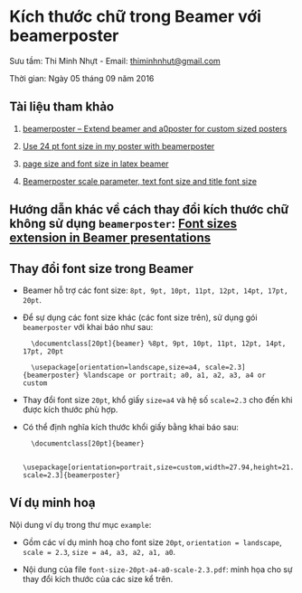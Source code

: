 # Kích thước chữ trong Beamer với beamerposter

Sưu tầm: Thi Minh Nhựt - Email: thiminhnhut@gmail.com

Thời gian: Ngày 05 tháng 09 năm 2016

## Tài liệu tham khảo

1. [beamerposter – Extend beamer and a0poster for custom sized posters](https://www.ctan.org/pkg/beamerposter)

2. [Use 24 pt font size in my poster with beamerposter](http://tex.stackexchange.com/questions/305880/use-24-pt-font-size-in-my-poster-with-beamerposter)

3. [page size and font size in latex beamer](http://tex.stackexchange.com/questions/113914/page-size-and-font-size-in-latex-beamer)

4. [Beamerposter scale parameter, text font size and title font size](http://tex.stackexchange.com/questions/53561/beamerposter-scale-parameter-text-font-size-and-title-font-size)

## Hướng dẫn khác về cách thay đổi kích thước chữ không sử dụng `beamerposter`: [Font sizes extension in Beamer presentations](https://github.com/h3int2um/latex/blob/master/beamer/font-size-beamer/font-size-extension-beamer/font-size-in-beamer-presentations.md)

## Thay đổi font size trong Beamer

* Beamer hỗ trợ các font size: `8pt, 9pt, 10pt, 11pt, 12pt, 14pt, 17pt, 20pt`.

* Để sự dụng các font size khác (các font size trên), sử dụng gói `beamerposter` với khai báo như sau:

		\documentclass[20pt]{beamer} %8pt, 9pt, 10pt, 11pt, 12pt, 14pt, 17pt, 20pt
		
		\usepackage[orientation=landscape,size=a4, scale=2.3]{beamerposter} %landscape or portrait; a0, a1, a2, a3, a4 or  custom
		
* Thay đổi font size `20pt`, khổ giấy `size=a4` và hệ số `scale=2.3` cho đến khi được kích thước phù hợp.

* Có thể định nghĩa kích thước khổi giấy bằng khai báo sau:
		
		\documentclass[20pt]{beamer}

		\usepackage[orientation=portrait,size=custom,width=27.94,height=21.59, scale=2.3]{beamerposter}

## Ví dụ minh hoạ

Nội dung ví dụ trong thư mục `example`:

* Gồm các ví dụ minh hoạ cho font size `20pt`, `orientation = landscape`, `scale = 2.3`, `size = a4, a3, a2, a1, a0`.

* Nội dung của file `font-size-20pt-a4-a0-scale-2.3.pdf`: minh họa cho sự thay đổi kích thước của các size kể trên.
